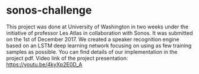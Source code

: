 # sonos-challenge
This project was done at University of Washington in two weeks under the initiative of professor Les Atlas in collaboration with Sonos.
It was submitted on the 1st of December 2017.
We created a speaker recognition engine based on an LSTM deep learning network focusing on using as few training samples as possible.
You can find details of our implementation in the project pdf.
Video link of the project presentation: https://youtu.be/4kyXp2E0D_A

